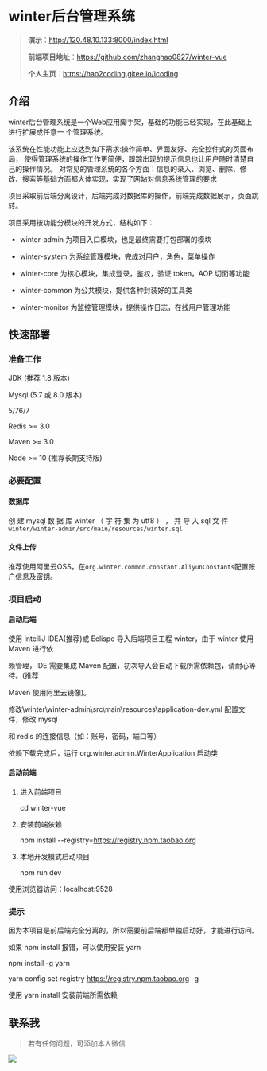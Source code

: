 # winter后台管理系统

>**演示**：http://120.48.10.133:8000/index.html
>
>**前端项目地址**：https://github.com/zhanghao0827/winter-vue
>
>**个人主页**：https://hao2coding.gitee.io/icoding

## 介绍

winter后台管理系统是一个Web应用脚手架，基础的功能已经实现，在此基础上进行扩展成任意一 个管理系统。 

该系统在性能功能上应达到如下需求:操作简单、界面友好、完全控件式的页面布局， 使得管理系统的操作工作更简便，跟踪出现的提示信息也让用户随时清楚自己的操作情况。 对常见的管理系统的各个方面：信息的录入、浏览、删除、修改、搜索等基础方面都大体实现，实现了网站对信息系统管理的要求

项目采取前后端分离设计，后端完成对数据库的操作，前端完成数据展示，页面跳转。 

项目采用按功能分模块的开发方式，结构如下： 

- winter-admin 为项目入口模块，也是最终需要打包部署的模块 

- winter-system 为系统管理模块，完成对用户，角色，菜单操作 

- winter-core 为核心模块，集成登录，鉴权，验证 token，AOP 切面等功能 

- winter-common 为公共模块，提供各种封装好的工具类 

- winter-monitor 为监控管理模块，提供操作日志，在线用户管理功能



## 快速部署

### 准备工作 

JDK (推荐 1.8 版本) 

Mysql (5.7 或 8.0 版本) 

5/76/7 

Redis >= 3.0 

Maven >= 3.0 

Node >= 10 (推荐长期支持版) 

### 必要配置 

#### 数据库

创 建 mysql 数 据 库 winter （ 字 符 集 为 utf8 ） ， 并 导 入 sql 文 件 `winter/winter-admin/src/main/resources/winter.sql` 

#### 文件上传

推荐使用阿里云OSS，在`org.winter.common.constant.AliyunConstants`配置账户信息及密钥。



### 项目启动 

#### 启动后端 

使用 IntelliJ IDEA(推荐)或 Eclispe 导入后端项目工程 winter，由于 winter 使用 Maven 进行依 

赖管理，IDE 需要集成 Maven 配置，初次导入会自动下载所需依赖包，请耐心等待。(推荐 

Maven 使用阿里云镜像)。 

修改\winter\winter-admin\src\main\resources\application-dev.yml 配置文件，修改 mysql 

和 redis 的连接信息（如：账号，密码，端口等） 

依赖下载完成后，运行 org.winter.admin.WinterApplication 启动类 



#### 启动前端 

1. 进入前端项目 

   cd winter-vue 

2. 安装前端依赖 

   npm install --registry=https://registry.npm.taobao.org 

3. 本地开发模式启动项目 

   npm run dev 

使用浏览器访问：localhost:9528 



### 提示

因为本项目是前后端完全分离的，所以需要前后端都单独启动好，才能进行访问。 

如果 npm install 报错，可以使用安装 yarn 

npm install -g yarn 

yarn config set registry https://registry.npm.taobao.org -g 

使用 yarn install 安装前端所需依赖



## 联系我

>若有任何问题，可添加本人微信


<img src="https://oscimg.oschina.net/oscnet/up-2ca440c372b6aab197b9c34d083da3425ab.jpg" />

